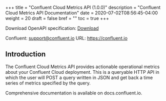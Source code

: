 +++
title = "Confluent Cloud Metrics API (1.0.0)"
description = "Confluent Cloud Metrics API Documentation"
date = 2020-07-02T08:56:45-04:00
weight = 20
draft = false
bref = ""
toc = true
+++

Download OpenAPI specification: [Download](blob:https://api.telemetry.confluent.cloud/54e9aaf1-6a07-42b8-9a27-0d27ab5bc469)

Confluent: support@confluent.io
URL: https://confluent.io

## Introduction

The Confluent Cloud Metrics API provides actionable operational metrics about your Confluent Cloud deployment. This is a queryable HTTP API in which the user will POST a query written in JSON and get back a time series of metrics specified by the query.

Comprehensive documentation is available on docs.confluent.io.